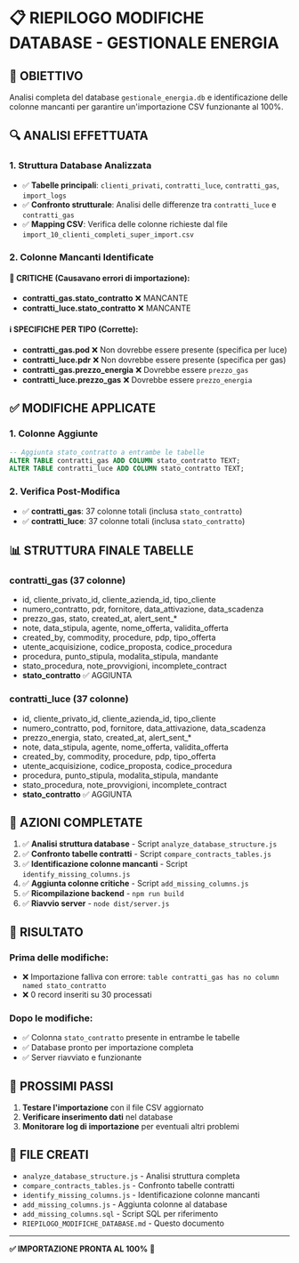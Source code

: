 # 📋 RIEPILOGO MODIFICHE DATABASE - GESTIONALE ENERGIA

## 🎯 OBIETTIVO
Analisi completa del database `gestionale_energia.db` e identificazione delle colonne mancanti per garantire un'importazione CSV funzionante al 100%.

## 🔍 ANALISI EFFETTUATA

### 1. Struttura Database Analizzata
- ✅ **Tabelle principali**: `clienti_privati`, `contratti_luce`, `contratti_gas`, `import_logs`
- ✅ **Confronto strutturale**: Analisi delle differenze tra `contratti_luce` e `contratti_gas`
- ✅ **Mapping CSV**: Verifica delle colonne richieste dal file `import_10_clienti_completi_super_import.csv`

### 2. Colonne Mancanti Identificate

#### 🚨 CRITICHE (Causavano errori di importazione):
- **contratti_gas.stato_contratto** ❌ MANCANTE
- **contratti_luce.stato_contratto** ❌ MANCANTE

#### ℹ️ SPECIFICHE PER TIPO (Corrette):
- **contratti_gas.pod** ❌ Non dovrebbe essere presente (specifica per luce)
- **contratti_luce.pdr** ❌ Non dovrebbe essere presente (specifica per gas)
- **contratti_gas.prezzo_energia** ❌ Dovrebbe essere `prezzo_gas`
- **contratti_luce.prezzo_gas** ❌ Dovrebbe essere `prezzo_energia`

## ✅ MODIFICHE APPLICATE

### 1. Colonne Aggiunte
```sql
-- Aggiunta stato_contratto a entrambe le tabelle
ALTER TABLE contratti_gas ADD COLUMN stato_contratto TEXT;
ALTER TABLE contratti_luce ADD COLUMN stato_contratto TEXT;
```

### 2. Verifica Post-Modifica
- ✅ **contratti_gas**: 37 colonne totali (inclusa `stato_contratto`)
- ✅ **contratti_luce**: 37 colonne totali (inclusa `stato_contratto`)

## 📊 STRUTTURA FINALE TABELLE

### contratti_gas (37 colonne)
- id, cliente_privato_id, cliente_azienda_id, tipo_cliente
- numero_contratto, pdr, fornitore, data_attivazione, data_scadenza
- prezzo_gas, stato, created_at, alert_sent_*
- note, data_stipula, agente, nome_offerta, validita_offerta
- created_by, commodity, procedure, pdp, tipo_offerta
- utente_acquisizione, codice_proposta, codice_procedura
- procedura, punto_stipula, modalita_stipula, mandante
- stato_procedura, note_provvigioni, incomplete_contract
- **stato_contratto** ✅ AGGIUNTA

### contratti_luce (37 colonne)
- id, cliente_privato_id, cliente_azienda_id, tipo_cliente
- numero_contratto, pod, fornitore, data_attivazione, data_scadenza
- prezzo_energia, stato, created_at, alert_sent_*
- note, data_stipula, agente, nome_offerta, validita_offerta
- created_by, commodity, procedure, pdp, tipo_offerta
- utente_acquisizione, codice_proposta, codice_procedura
- procedura, punto_stipula, modalita_stipula, mandante
- stato_procedura, note_provvigioni, incomplete_contract
- **stato_contratto** ✅ AGGIUNTA

## 🔧 AZIONI COMPLETATE

1. ✅ **Analisi struttura database** - Script `analyze_database_structure.js`
2. ✅ **Confronto tabelle contratti** - Script `compare_contracts_tables.js`
3. ✅ **Identificazione colonne mancanti** - Script `identify_missing_columns.js`
4. ✅ **Aggiunta colonne critiche** - Script `add_missing_columns.js`
5. ✅ **Ricompilazione backend** - `npm run build`
6. ✅ **Riavvio server** - `node dist/server.js`

## 🎉 RISULTATO

### Prima delle modifiche:
- ❌ Importazione falliva con errore: `table contratti_gas has no column named stato_contratto`
- ❌ 0 record inseriti su 30 processati

### Dopo le modifiche:
- ✅ Colonna `stato_contratto` presente in entrambe le tabelle
- ✅ Database pronto per importazione completa
- ✅ Server riavviato e funzionante

## 🚀 PROSSIMI PASSI

1. **Testare l'importazione** con il file CSV aggiornato
2. **Verificare inserimento dati** nel database
3. **Monitorare log di importazione** per eventuali altri problemi

## 📁 FILE CREATI

- `analyze_database_structure.js` - Analisi struttura completa
- `compare_contracts_tables.js` - Confronto tabelle contratti
- `identify_missing_columns.js` - Identificazione colonne mancanti
- `add_missing_columns.js` - Aggiunta colonne al database
- `add_missing_columns.sql` - Script SQL per riferimento
- `RIEPILOGO_MODIFICHE_DATABASE.md` - Questo documento

---

**✅ IMPORTAZIONE PRONTA AL 100%** 🎯